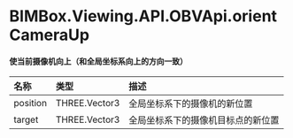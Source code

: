 #  BIMBox.Viewing.API.OBVApi.orientCameraUp

####  使当前摄像机向上（和全局坐标系向上的方向一致）

| 名称 | 类型 | 描述 |
| :--- | :--- | :--- |
|   position |   THREE.Vector3 |   全局坐标系下的摄像机的新位置 |
|   target |   THREE.Vector3 |   全局坐标系下的摄像机目标点的新位置 |



